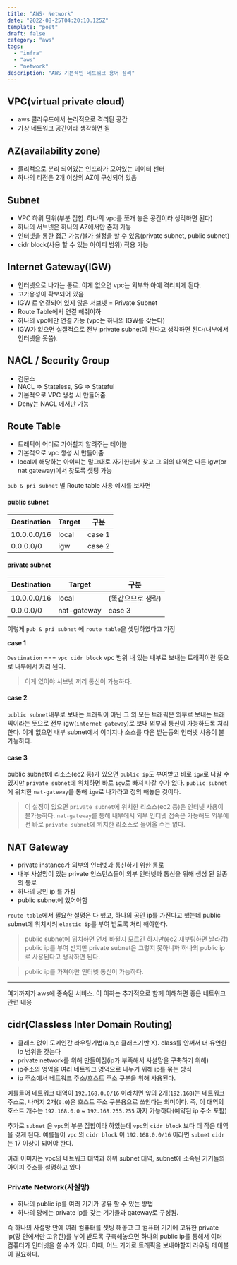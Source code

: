 ```yaml
---
title: "AWS- Network"
date: "2022-08-25T04:20:10.125Z"
template: "post"
draft: false
category: "aws"
tags:
  - "infra"
  - "aws"
  - "network"
description: "AWS 기본적인 네트워크 용어 정리"
---
```


## VPC(virtual private cloud)

- aws 클라우드에서 논리적으로 격리된 공간
- 가상 네트워크 공간이라 생각하면 됨

## AZ(availability zone)

- 물리적으로 분리 되어있는 인프라가 모여있는 데이터 센터
- 하나의 리전은 2개 이상의 AZ이 구성되어 있음

## Subnet

- VPC 하위 단위(부분 집합. 하나의 vpc를 쪼개 놓은 공간이라 생각하면 된다)
- 하나의 서브넷은 하나의 AZ에서만 존재 가능
- 인터넷을 통한 접근 가능/불가 설정을 할 수 있음(private subnet, public subnet)
- cidr block(사용 할 수 있는 아이피 범위) 적용 가능

## Internet Gateway(IGW)

- 인터넷으로 나가는 통로. 이게 없으면 vpc는 외부와 아예 격리되게 된다.
- 고가용성이 확보되어 있음
- IGW 로 연결되어 있지 않은 서브넷 = Private Subnet
- Route Table에서 연결 해줘야하
- 하나의 vpc에만 연결 가능 (vpc는 하나의 IGW를 갖는다)
- IGW가 없으면 실질적으로 전부 private subnet이 된다고 생각하면 된다(내부에서 인터넷을 못씀).

## NACL / Security Group

- 검문소
- NACL => Stateless, SG => Stateful
- 기본적으로 VPC 생성 시 만들어줌
- Deny는 NACL 에서만 가능

## Route Table

- 트래픽이 어디로 가야할지 알려주는 테이블
- 기본적으로 vpc 생성 시 만들어줌
- local에 해당하는 아이피는 말그대로 자기한테서 찾고 그 외의 대역은 다른 igw(or nat gateway)에서 찾도록 셋팅 가능

`pub & pri subnet` 별 Route table 사용 예시를 보자면

#### public subnet

| Destination | Target | 구분   |
| ----------- | ------ | ------ |
| 10.0.0.0/16 | local  | case 1 |
| 0.0.0.0/0   | igw    | case 2 |

#### private subnet

| Destination | Target      | 구분              |
| ----------- | ----------- | ----------------- |
| 10.0.0.0/16 | local       | (똑같으므로 생략) |
| 0.0.0.0/0   | nat-gateway | case 3            |

이렇게 `pub & pri subnet` 에 `route table`을 셋팅하였다고 가정

**case 1**

`Destination` === `vpc cidr block` vpc 범위 내 있는 내부로 보내는 트래픽이란 뜻으로 내부에서 처리 된다.

> 이게 있어야 서브넷 끼리 통신이 가능하다.

#### case 2

`public subnet`내부로 보내는 트래픽이 아닌 그 외 모든 트래픽은 외부로 보내는 트래픽이라는 뜻으로 전부 igw(`internet gateway`)로 보내 외부와 통신이 가능하도록 처리한다. 이게 없으면 내부 subnet에서 이미지나 소스를 다운 받는등의 인터넷 사용이 불가능하다.

#### case 3

public subnet에 리소스(ec2 등)가 있으면 `public ip`도 부여받고 바로 `igw`로 나갈 수 있지만 `private subnet`에 위치하면 바로 `igw`로 빠져 나갈 수가 없다. `public subnet`에 위치한 `nat-gateway`를 통해 `igw`로 나가라고 정의 해놓은 것이다.

> 이 설정이 없으면 `private subnet`에 위치한 리소스(ec2 등)은 인터넷 사용이 불가능하다. `nat-gateway`를 통해 내부에서 외부 인터넷 접속은 가능해도 외부에선 바로 `private subnet`에 위치한 리소스로 들어올 수는 없다.

## NAT Gateway

- private instance가 외부의 인터넷과 통신하기 위한 통로
- 내부 사설망이 있는 private 인스턴스들이 외부 인터넷과 통신을 위해 생성 된 일종의 통로
- 하나의 공인 ip 를 가짐
- public subnet에 있어야함

`route table`에서 필요한 설명은 다 했고, 하나의 공인 ip를 가진다고 했는데 public subnet에 위치시켜 `elastic ip`를 부여 받도록 처리 해야한다.

> public subnet에 위치하면 언제 바뀔지 모르긴 하지만(ec2 재부팅하면 날라감) public ip를 부여 받지만 private subnet은 그렇지 못하니까 하나의 public ip로 사용된다고 생각하면 된다.

> public ip를 가져야만 인터넷 통신이 가능하다.

---

여기까지가 aws에 종속된 서비스. 이 이하는 추가적으로 함께 이해하면 좋은 네트워크 관련 내용

## cidr(Classless Inter Domain Routing)

- 클래스 없이 도메인간 라우팅기법(a,b,c 클래스기반 X). class를 안써서 더 유연한 ip 범위을 갖는다
- private network를 위해 만들어짐(ip가 부족해서 사설망을 구축하기 위해)
- ip주소의 영역을 여러 네트워크 영역으로 나누기 위해 ip를 묶는 방식
- ip 주소에서 네트워크 주소/호스트 주소 구분을 위해 사용된다.

예를들어 네트워크 대역이 `192.168.0.0/16` 이라치면 앞의 2개(`192.168`)는 네트워크 주소로, 나머지 2개(`0.0`)은 호스트 주소 구분용으로 쓰인다는 의미이다.
즉, 이 대역의 호스트 개수는 `192.168.0.0` ~ `192.168.255.255` 까지 가능하다(예약된 ip 주소 포함)

추가로 `subnet` 은 `vpc`의 부분 집합이라 하였는데 `vpc`의 `cidr block` 보다 더 작은 대역을 갖게 된다.
예를들어 `vpc` 의 `cidr block` 이 `192.168.0.0/16` 이라면 `subnet` `cidr`는 17 이상이 되어야 한다.

아래 이미지는 vpc의 네트워크 대역과 하위 subnet 대역, subnet에 소속된 기기들의 아이피 주소를 설명하고 있다

### Private Network(사설망)

- 하나의 public ip를 여러 기기가 공유 할 수 있는 방법
- 하나의 망에는 private ip를 갖는 기기들과 gateway로 구성됨.

즉 하나의 사설망 안에 여러 컴퓨터를 셋팅 해놓고 그 컴퓨터 기기에 고유한 private ip(망 안에서만 고유한)를 부여 받도록 구축해놓으면 하나의 public ip를 통해서 여러 컴퓨터가 인터넷을 쓸 수가 있다. 이때, 어느 기기로 트래픽을 보내야할지 라우팅 테이블이 필요하다.

